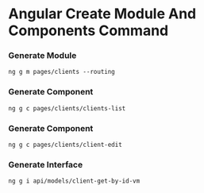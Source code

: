 # Angular Create Module And Components Command


### Generate Module
``
ng g m pages/clients --routing
``
### Generate Component
``
ng g c pages/clients/clients-list
``
### Generate Component
``
ng g c pages/clients/client-edit
``
### Generate Interface
``
ng g i api/models/client-get-by-id-vm
``
